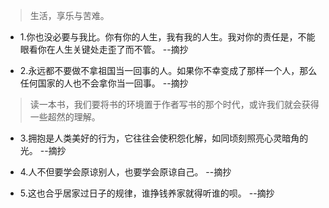 >生活，享乐与苦难。

- 1.你也没必要与我比。你有你的人生，我有我的人生。我对你的责任是，不能眼看你在人生关键处走歪了而不管。 --摘抄

- 2.永远都不要做不拿祖国当一回事的人。如果你不幸变成了那样一个人，那么任何国家的人也不会拿你当一回事。 --摘抄

>读一本书，我们要将书的环境置于作者写书的那个时代，或许我们就会获得一些超然的理解。

- 3.拥抱是人类美好的行为，它往往会使积怨化解，如同顷刻照亮心灵暗角的光。 --摘抄

- 4.人不但要学会原谅别人，也要学会原谅自己。 --摘抄

- 5.这也合乎居家过日子的规律，谁挣钱养家就得听谁的呗。 --摘抄
